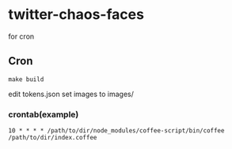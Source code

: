 twitter-chaos-faces
===================

for cron

## Cron

```
make build
```

edit tokens.json
set images to images/

### crontab(example)
```
10 * * * * /path/to/dir/node_modules/coffee-script/bin/coffee /path/to/dir/index.coffee
```
